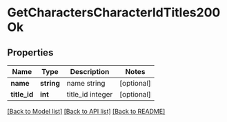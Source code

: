 # GetCharactersCharacterIdTitles200Ok

## Properties
Name | Type | Description | Notes
------------ | ------------- | ------------- | -------------
**name** | **string** | name string | [optional] 
**title_id** | **int** | title_id integer | [optional] 

[[Back to Model list]](../README.md#documentation-for-models) [[Back to API list]](../README.md#documentation-for-api-endpoints) [[Back to README]](../README.md)


